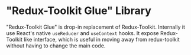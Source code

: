 # "Redux-Toolkit Glue" Library

"Redux-Toolkit Glue" is drop-in replacement of Redux-Toolkit. Internally it
use React's native `useReducer` and `useContext` hooks. It expose
Redux-Toolkit like interface, which is useful in moving away from
redux-toolkit without having to change the main code.
